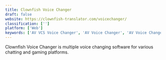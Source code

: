 ```yaml
---
title: Clownfish Voice Changer
draft: false 
website: https://clownfish-translator.com/voicechanger/
classification: ['']
platform: ['Web']
keywords: ['AV VCS Voice Changer', 'AV Voice Changer', 'AV Voice Changer Software', 'All-in-One Voice Changer', 'EXP Soundboard', 'Fake Voice', 'Funny Voice', 'Hero Voicer', 'IVoice Voice Changer', 'JN Soundboard', 'MasqVox Voice Changer', 'MorphVOX', 'MorphVOX Junior', 'Skype Voice Changer Pro', 'Soundpad', 'Voice Candy', 'Voice Changer', 'Voicemod', 'Voxal Voice Changer']
---
```

Clownfish Voice Changer is multiple voice changing software for various chatting and gaming platforms.